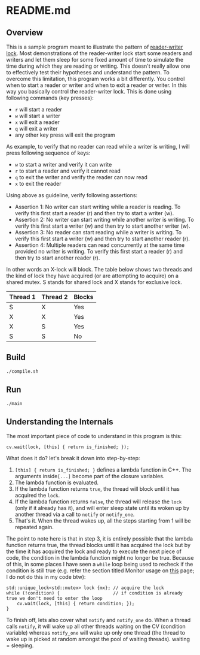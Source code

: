 # README.md

## Overview

This is a sample program meant to illustrate the pattern of [reader-writer lock](https://en.wikipedia.org/wiki/Readers%E2%80%93writer_lock).
Most demonstrations of the reader-writer lock start some readers and writers and let them sleep for some fixed amount of time to simulate
the time during which they are reading or writing. This doesn't really allow one to effectively test their hypotheses and understand the pattern. To overcome this
limitation, this program works a bit differently. You control when to start a reader or writer and when to exit a reader or writer.
In this way you basically control the reader-writer lock. This is done using following commands (key presses):

- `r` will start a reader
- `w` will start a writer
- `x` will exit a reader
- `q` will exit a writer
- any other key press will exit the program

As example, to verify that no reader can read while a writer is writing, I will press following sequence of keys:

- `w` to start a writer and verify it can write
- `r` to start a reader and verify it cannot read
- `q` to exit the writer and verify the reader can now read
- `x` to exit the reader

Using above as guideline, verify following assertions:

- Assertion 1: No writer can start writing while a reader is reading. To verify this first start a reader (r) and then try to start a writer (w).
- Assertion 2: No writer can start writing while another writer is writing. To verify this first start a writer (w) and then try to start another writer (w).
- Assertion 3: No reader can start reading while a writer is writing. To verify this first start a writer (w) and then try to start another reader (r).
- Assertion 4: Multiple readers can read concurrently at the same time provided no writer is writing. To verify this first start a reader (r) and then try to start another reader (r).

In other words an X-lock will block. The table below shows two threads and the kind of lock they have acquired (or are attempting to acquire) on a shared mutex.
S stands for shared lock and X stands for exclusive lock.

| Thread 1 | Thread 2 | Blocks |
| --- | --- | --- |
| S | X | Yes |
| X | X | Yes |
| X | S | Yes |
| S | S | No |

## Build

```
./compile.sh
```

## Run

```
./main
```

## Understanding the Internals

The most important piece of code to understand in this program is this:

```
cv.wait(lock, [this] { return is_finished; });
```

What does it do? let's break it down into step-by-step:

1. `[this] { return is_finished; }` defines a lambda function in C++. The arguments inside`[...]` become part of the closure variables.
2. The lambda function is evaluated.
3. If the lambda function returns `true`, the thread will block until it has acquired the `lock`.
4. If the lambda function returns `false`, the thread will release the `lock` (only if it already has it), and will enter sleep state until its woken up by another thread via a call to `notify` or `notify_one`.
5. That's it. When the thread wakes up, all the steps starting from 1 will be repeated again.

The point to note here is that in step 3, it is entirely possible that the lambda function returns true, the thread blocks until it has acquired the lock
but by the time it has acquired the lock and ready to execute the next piece of code, the condition in the lambda function might no longer be true.
Because of this, in some places I have seen a `while` loop being used to recheck if the condition is still true (e.g. refer the section titled
Monitor usage on [this](https://en.wikipedia.org/wiki/Monitor_(synchronization)) page; I do not do this in my code btw):

```
std::unique_lock<std::mutex> lock {mx}; // acquire the lock
while (!condition) {                    // if condition is already true we don't need to enter the loop
    cv.wait(lock, [this] { return condition; });
}
```

To finish off, lets also cover what `notify` and `notify_one` do. When a thread calls `notify`, it will wake up all other threads waiting
on the CV (condition variable) whereas `notify_one` will wake up only one thread (the thread to wake up is picked at random amongst the pool of waiting
threads). waiting = sleeping.